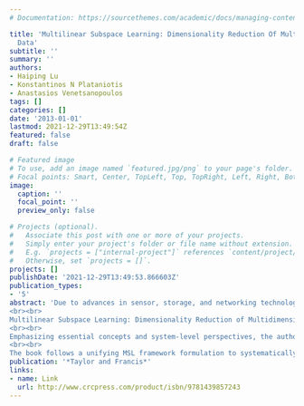 ```yaml
---
# Documentation: https://sourcethemes.com/academic/docs/managing-content/

title: 'Multilinear Subspace Learning: Dimensionality Reduction Of Multidimensional
  Data'
subtitle: ''
summary: ''
authors:
- Haiping Lu
- Konstantinos N Plataniotis
- Anastasios Venetsanopoulos
tags: []
categories: []
date: '2013-01-01'
lastmod: 2021-12-29T13:49:54Z
featured: false
draft: false

# Featured image
# To use, add an image named `featured.jpg/png` to your page's folder.
# Focal points: Smart, Center, TopLeft, Top, TopRight, Left, Right, BottomLeft, Bottom, BottomRight.
image:
  caption: ''
  focal_point: ''
  preview_only: false

# Projects (optional).
#   Associate this post with one or more of your projects.
#   Simply enter your project's folder or file name without extension.
#   E.g. `projects = ["internal-project"]` references `content/project/deep-learning/index.md`.
#   Otherwise, set `projects = []`.
projects: []
publishDate: '2021-12-29T13:49:53.866603Z'
publication_types:
- '5'
abstract: 'Due to advances in sensor, storage, and networking technologies, data is being generated on a daily basis at an ever-increasing pace in a wide range of applications, including cloud computing, mobile Internet, and medical imaging. This large multidimensional data requires more efficient dimensionality reduction schemes than the traditional techniques. Addressing this need, multilinear subspace learning (MSL) reduces the dimensionality of big data directly from its natural multidimensional representation, a tensor.
<br><br>
Multilinear Subspace Learning: Dimensionality Reduction of Multidimensional Data gives a comprehensive introduction to both theoretical and practical aspects of MSL for the dimensionality reduction of multidimensional data based on tensors. It covers the fundamentals, algorithms, and applications of MSL.
<br><br>
Emphasizing essential concepts and system-level perspectives, the authors provide a foundation for solving many of today’s most interesting and challenging problems in big multidimensional data processing. They trace the history of MSL, detail recent advances, and explore future developments and emerging applications.
<br><br>
The book follows a unifying MSL framework formulation to systematically derive representative MSL algorithms. It describes various applications of the algorithms, along with their pseudocode. Implementation tips help practitioners in further development, evaluation, and application. The book also provides researchers with useful theoretical information on big multidimensional data in machine learning and pattern recognition. MATLAB® source code, data, and other materials are available at http://staffwww.dcs.shef.ac.uk/people/H.Lu/MSL.html'
publication: '*Taylor and Francis*'
links:
- name: Link
  url: http://www.crcpress.com/product/isbn/9781439857243
---
```

